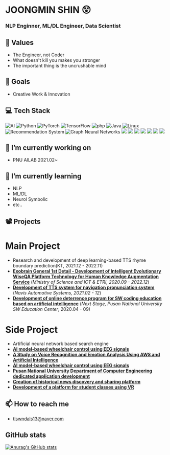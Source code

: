 # JOONGMIN SHIN 😵

### NLP Enginner, ML/DL Engineer, Data Scientist

## 🧠 Values 
* The Engineer, not Coder
* What doesn't kill you makes you stronger
* The important thing is the uncrushable mind

## 🥅 Goals
* Creative Work & Innovation

## 💻 Tech Stack 

<img alt="AI" src ="https://img.shields.io/badge/AI-F37626?logo=Jupyter&logoColor=white"/>  <img alt="Python" src ="https://img.shields.io/badge/Python-3776AB.svg?logo=Python&logoColor=white"/> <img alt="PyTorch" src ="https://img.shields.io/badge/PyTorch-EE4C2C.svg?logo=PyTorch&logoColor=white"/> <img alt="TensorFlow" src ="https://img.shields.io/badge/TensorFlow-FF6F00.svg?logo=TensorFlow&logoColor=white"/> <img alt="php" src ="https://img.shields.io/badge/php-777BB4.svg?logo=php&logoColor=white"/> <img alt="Java" src ="https://img.shields.io/badge/Java-007396.svg?logo=Java&logoColor=white"/> <img alt="Linux" src ="https://img.shields.io/badge/Linux-FCC624.svg?logo=Linux&logoColor=white"/> <img alt=" Recommendation System" src ="https://img.shields.io/badge/Recommendation System-252B2D?logo=Nucleo&logoColor=white"/> <img alt="Graph Neural Networks" src ="https://img.shields.io/badge/Graph Neural Networks-1A2477?logo=GraphQL&logoColor=white"/> <img src="https://img.shields.io/badge/MySQL-4479A1?logo=mysql&logoColor=white"> <img src="https://img.shields.io/badge/Docker-2496ED?logo=Docker&logoColor=white"> <img src="https://img.shields.io/badge/Kubernetes-326CE5?logo=Kubernetes&logoColor=white"> <img src="https://img.shields.io/badge/Transformer-DD0B78?logo=Starship&logoColor=white"> <img src="https://img.shields.io/badge/NLP-E50914?logo=netflix&logoColor=white"> <img src="https://img.shields.io/badge/Machine Learning-D9272E?logo=mega&logoColor=white"> <img src="https://img.shields.io/badge/C/C++-00599C?logo=C&logoColor=white"> 

## 🔭 I’m currently working on
- PNU AILAB 2021.02~

## 🌱 I’m currently learning
- NLP
- ML/DL
- Neurol Symbolic
- etc..


## 📽️ Projects
# Main Project
* Research and development of deep learning-based TTS rhyme boundary prediction(KT, 2021.12 - 2022.11)
* [**Exobrain General 1st Detail - Development of Intelligent Evolutionary WiseQA Platform Technology for Human Knowledge Augmentation Service**](https://github.com/godic97/MCRG-OceanDrone) (_Ministry of Science and ICT & ETRI, 2020.09 - 2022.12_)
* [**Development of TTS system for navigation pronunciation system**](https://github.com/godic97/Fitravel) (_Navis Automotive Systems, 2021.02 - 12_)
* [**Development of online deterrence program for SW coding education based on artificial intelligence**](https://github.com/godic97/Fitravel) (_Next Stage, Pusan National University SW Education Center_, 2020.04 - 09)

# Side Project
* Artificial neural network based search engine
* [**AI model-based wheelchair control using EEG signals**](https://github.com/godic97/MCRG-OceanDrone)
* [**A Study on Voice Recognition and Emotion Analysis Using AWS and Artificial Intelligence**](https://github.com/godic97/MCRG-OceanDrone)
* [**AI model-based wheelchair control using EEG signals**](https://github.com/godic97/MCRG-OceanDrone)
* [**Pusan National University Department of Computer Engineering dedicated application development**](https://github.com/godic97/MCRG-OceanDrone)
* [**Creation of historical news discovery and sharing platform**](https://github.com/godic97/MCRG-OceanDrone)
* [**Development of a platform for student classes using VR**](https://github.com/godic97/MCRG-OceanDrone)


## 📫 How to reach me
- tlswndals13@naver.com

## GitHub stats
[![Anurag's GitHub stats](https://github-readme-stats.vercel.app/api?username=ShinJM-maker)](https://github.com/깃허브아이디/github-readme-stats)

<!--
**ShinJM-maker/ShinJM-maker** is a ✨ _special_ ✨ repository because its `README.md` (this file) appears on your GitHub profile.

Here are some ideas to get you started:

- 🔭 I’m currently working on ...
- 🌱 I’m currently learning ...
- 👯 I’m looking to collaborate on ...
- 🤔 I’m looking for help with ...
- 💬 Ask me about ...
- 📫 How to reach me: ...
- 😄 Pronouns: ...
- ⚡ Fun fact: ...
-->
